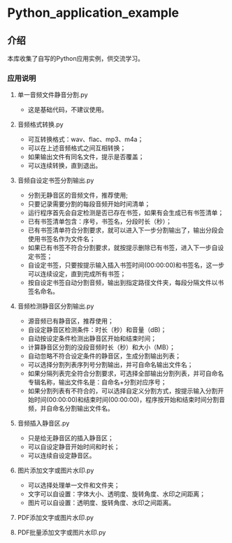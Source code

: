 # Python_application_example
## 介绍
本库收集了自写的Python应用实例，供交流学习。
### 应用说明

1. 单一音频文件静音分割.py
   - 这是基础代码，不建议使用。

2. 音频格式转换.py
   - 可互转换格式：wav、flac、mp3、m4a；
   - 可以在上述音频格式之间互相转换；
   - 如果输出文件有同名文件，提示是否覆盖；
   - 可以连续转换，直到退出。
  
3. 音频自设定书签分割输出.py
   - 分割无静音区的音频文件，推荐使用;
   - 只要记录需要分割的每段音频开始时间清单；
   - 运行程序首先会自定检测是否已存在书签，如果有会生成已有书签清单；
   - 已有书签清单包含：序号，书签名，分段时长（秒）；
   - 已有书签清单符合分割要求，就可以进入下一步分割输出了，输出分段会使用书签名作为文件名；
   - 如果已有书签不符合分割要求，就按提示删除已有书签，进入下一步自设定书签；
   - 自设定书签，只要按提示输入插入书签时间(00:00:00)和书签名，这一步可以连续设定，直到完成所有书签；
   - 按自设定书签自动分割音频，输出到指定路径文件夹，每段分隔文件以书签名命名。
  
4. 音频检测静音区分割输出.py
   - 源音频已有静音区，推荐使用；
   - 自设定静音区检测条件：时长（秒）和音量（dB)；
   - 自动按设定条件检测出静音区开始和结束时间；
   - 计算静音区分割的没段音频时长（秒）和大小（MB）；
   - 自动忽略不符合设定条件的静音区，生成分割输出列表；
   - 可以选择分割列表序列号分割输出，并可自命名输出文件名；
   - 如果分隔列表完全符合分割要求，可选择全部输出分割列表，并可自命名专辑名称，输出文件名是：自命名+分割对应序号；
   - 如果分割列表有不符合的，可以选择自定义分割方式，按提示输入分割开始时间(00:00:00)和结束时间(00:00:00)，程序按开始和结束时间分割音频，并自命名分割输出文件名。
 
5. 音频插入静音区.py
   - 只是给无静音区的插入静音区；
   - 可以自设定静音开始时间和时长；
   - 可以连续自设定静音区。

6. 图片添加文字或图片水印.py
   - 可以选择处理单一文件和文件夹；
   - 文字可以自设置：字体大小、透明度、旋转角度、水印之间距离；
   - 图片可以自设置：透明度、旋转角度、水印之间距离。
   
7. PDF添加文字或图片水印.py

8. PDF批量添加文字或图片水印.py